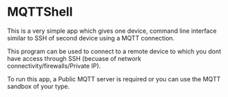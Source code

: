 # MQTTShell
This is a very simple app which gives one device, command line interface similar to SSH of second device using a MQTT connection.

This program can be used to connect to a remote device to which you dont have access through SSH (becuase of network connectivity/firewalls/Private IP).

To run this app, a Public MQTT server is required or you can use the MQTT sandbox of your type.
